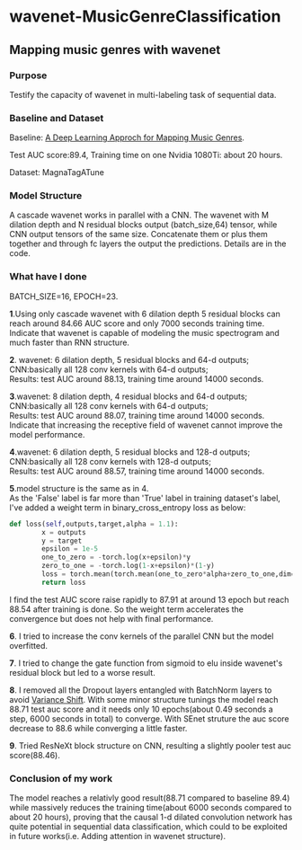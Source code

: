 # wavenet-MusicGenreClassification
## Mapping music genres with wavenet
### Purpose
Testify the capacity of wavenet in multi-labeling task of sequential data.
### Baseline and Dataset
Baseline: [A Deep Learning Approch for Mapping Music Genres](https://ieeexplore.ieee.org/document/7994970/). 

Test AUC score:89.4, Training time on one Nvidia 1080Ti: about 20 hours.

Dataset: MagnaTagATune

### Model Structure
A cascade wavenet works in parallel with a CNN. The wavenet with M dilation depth and N residual blocks output (batch_size,64) tensor, while CNN output tensors of the same size. Concatenate them or plus them together and through fc layers the output the predictions.
Details are in the code.

### What have I done
BATCH_SIZE=16, EPOCH=23.<br>

**1**.Using only cascade wavenet with 6 dilation depth 5 residual blocks can reach around 84.66 AUC score and only 7000 seconds training time. Indicate that wavenet is capable of modeling the music spectrogram and much faster than RNN structure.

**2**. wavenet: 6 dilation depth, 5 residual blocks and 64-d outputs;<br>
CNN:basically all 128 conv kernels with 64-d outputs;<br>
Results: test AUC around 88.13, training time around 14000 seconds.


**3**.wavenet: 8 dilation depth, 4 residual blocks and 64-d outputs;<br>
CNN:basically all 128 conv kernels with 64-d outputs;<br>
Results: test AUC around 88.07, training time around 14000 seconds. Indicate that increasing the receptive field of wavenet cannot improve the model performance.


**4**.wavenet: 6 dilation depth, 5 residual blocks and 128-d outputs;<br>
CNN:basically all 128 conv kernels with 128-d outputs;<br>
Results: test AUC around 88.57, training time around 14000 seconds.


**5**.model structure is the same as in 4.<br>
As the 'False' label is far more than 'True' label in training dataset's label, I've added a weight term in binary_cross_entropy loss as below:<br>
```python
def loss(self,outputs,target,alpha = 1.1):
		x = outputs
		y = target
		epsilon = 1e-5
		one_to_zero = -torch.log(x+epsilon)*y
		zero_to_one = -torch.log(1-x+epsilon)*(1-y)
		loss = torch.mean(torch.mean(one_to_zero*alpha+zero_to_one,dim=1))
		return loss
```
I find the test AUC score raise rapidly to 87.91 at around 13 epoch but reach 88.54 after training is done. So the weight term accelerates the convergence but does not help with final performance.<br>

**6**. I tried to increase the conv kernels of the parallel CNN but the model overfitted.<br>


**7**. I tried to change the gate function from sigmoid to elu inside wavenet's residual block but led to a worse result.<br>


**8**. I removed all the Dropout layers entangled with BatchNorm layers to avoid [Variance Shift](https://arxiv.org/abs/1801.05134). With some minor structure tunings the model reach 88.71 test auc score and it needs only 10 epochs(about 0.49 seconds a step, 6000 seconds in total) to converge. With SEnet struture the auc score decrease to 88.6 while converging a little faster.<br>


**9**. Tried ResNeXt block structure on CNN, resulting a slightly pooler test auc score(88.46).

### Conclusion of my work
The model reaches a relativly good result(88.71 compared to baseline 89.4) while massively reduces the training time(about 6000 seconds compared to about 20 hours), proving that the causal 1-d dilated convolution network has quite potential in sequential data classification, which could to be exploited in future works(i.e. Adding attention in wavenet structure).
